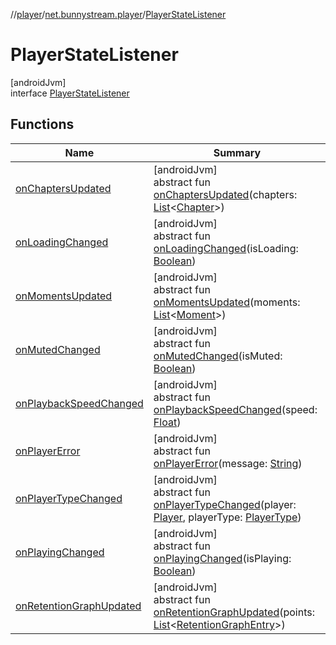 //[player](../../../index.md)/[net.bunnystream.player](../index.md)/[PlayerStateListener](index.md)

# PlayerStateListener

[androidJvm]\
interface [PlayerStateListener](index.md)

## Functions

| Name | Summary |
|---|---|
| [onChaptersUpdated](on-chapters-updated.md) | [androidJvm]<br>abstract fun [onChaptersUpdated](on-chapters-updated.md)(chapters: [List](https://kotlinlang.org/api/latest/jvm/stdlib/kotlin-stdlib/kotlin.collections/-list/index.html)&lt;[Chapter](../../net.bunnystream.player.model/-chapter/index.md)&gt;) |
| [onLoadingChanged](on-loading-changed.md) | [androidJvm]<br>abstract fun [onLoadingChanged](on-loading-changed.md)(isLoading: [Boolean](https://kotlinlang.org/api/latest/jvm/stdlib/kotlin-stdlib/kotlin/-boolean/index.html)) |
| [onMomentsUpdated](on-moments-updated.md) | [androidJvm]<br>abstract fun [onMomentsUpdated](on-moments-updated.md)(moments: [List](https://kotlinlang.org/api/latest/jvm/stdlib/kotlin-stdlib/kotlin.collections/-list/index.html)&lt;[Moment](../../net.bunnystream.player.model/-moment/index.md)&gt;) |
| [onMutedChanged](on-muted-changed.md) | [androidJvm]<br>abstract fun [onMutedChanged](on-muted-changed.md)(isMuted: [Boolean](https://kotlinlang.org/api/latest/jvm/stdlib/kotlin-stdlib/kotlin/-boolean/index.html)) |
| [onPlaybackSpeedChanged](on-playback-speed-changed.md) | [androidJvm]<br>abstract fun [onPlaybackSpeedChanged](on-playback-speed-changed.md)(speed: [Float](https://kotlinlang.org/api/latest/jvm/stdlib/kotlin-stdlib/kotlin/-float/index.html)) |
| [onPlayerError](on-player-error.md) | [androidJvm]<br>abstract fun [onPlayerError](on-player-error.md)(message: [String](https://kotlinlang.org/api/latest/jvm/stdlib/kotlin-stdlib/kotlin/-string/index.html)) |
| [onPlayerTypeChanged](on-player-type-changed.md) | [androidJvm]<br>abstract fun [onPlayerTypeChanged](on-player-type-changed.md)(player: [Player](https://developer.android.com/reference/kotlin/androidx/media3/common/Player.html), playerType: [PlayerType](../-player-type/index.md)) |
| [onPlayingChanged](on-playing-changed.md) | [androidJvm]<br>abstract fun [onPlayingChanged](on-playing-changed.md)(isPlaying: [Boolean](https://kotlinlang.org/api/latest/jvm/stdlib/kotlin-stdlib/kotlin/-boolean/index.html)) |
| [onRetentionGraphUpdated](on-retention-graph-updated.md) | [androidJvm]<br>abstract fun [onRetentionGraphUpdated](on-retention-graph-updated.md)(points: [List](https://kotlinlang.org/api/latest/jvm/stdlib/kotlin-stdlib/kotlin.collections/-list/index.html)&lt;[RetentionGraphEntry](../../net.bunnystream.player.model/-retention-graph-entry/index.md)&gt;) |
